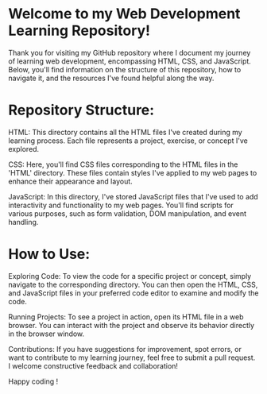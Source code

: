 # Welcome to my Web Development Learning Repository!

Thank you for visiting my GitHub repository where I document my journey of learning web development, encompassing HTML, CSS, and JavaScript. Below, you'll find information on the structure of this repository, how to navigate it, and the resources I've found helpful along the way.

# Repository Structure:
HTML: This directory contains all the HTML files I've created during my learning process. Each file represents a project, exercise, or concept I've explored.

CSS: Here, you'll find CSS files corresponding to the HTML files in the 'HTML' directory. These files contain styles I've applied to my web pages to enhance their appearance and layout.

JavaScript: In this directory, I've stored JavaScript files that I've used to add interactivity and functionality to my web pages. You'll find scripts for various purposes, such as form validation, DOM manipulation, and event handling.

# How to Use:
Exploring Code: To view the code for a specific project or concept, simply navigate to the corresponding directory. You can then open the HTML, CSS, and JavaScript files in your preferred code editor to examine and modify the code.

Running Projects: To see a project in action, open its HTML file in a web browser. You can interact with the project and observe its behavior directly in the browser window.

Contributions: If you have suggestions for improvement, spot errors, or want to contribute to my learning journey, feel free to submit a pull request. I welcome constructive feedback and collaboration!

Happy coding !

